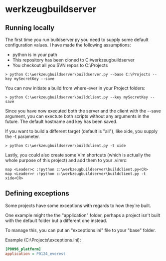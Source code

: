 # werkzeugbuildserver

## Running locally

The first time you run buildserver.py you need to supply some default configuration values.
I have made the following assumptions:
* python is in your path
* This repository has been cloned to C:\werkzeugbuildserver
* You checkout all you SVN repos to C:\Projects
```
> python C:\werkzeugbuildserver\buildserver.py --base C:\Projects --key mySecretKey --save
```

You can now initiate a build from where-ever in your Project folders:
```
> python C:\werkzeugbuildserver\buildclient.py --key mySecretKey --save
```

Since you have now executed both the server and the client with the --save argument, you
can exectute both scripts without any arguments in the future. The default hostname and key
has been saved.

If you want to build a different target (default is "all"), like xide, you supply the -t parameter.

```
> python C:\werkzeugbuildserver\buildclient.py -t xide
```

Lastly, you could also create some Vim shortcuts (which is actually the whole purpose of this project) and add them to your .vimrc:

```VimL
map <Leader>c :!python c:\werkzeugbuildserver\buildclient.py<CR>
map <Leader>r :!python c:\werkzeugbuildserver\buildclient.py -t xide<CR>
```

## Defining exceptions

Some projects have some exceptions with regards to how they're built.

One example might the the "application" folder, perhaps a project isn't built with the default folder but a different one instead.

To manage this, you can put an "exceptions.ini" file to your "base" folder.

Example (C:\Projects\exceptions.ini):
```INI
[P0096_platform]
application = P0124_everest
```
